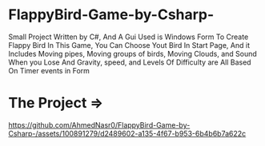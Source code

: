 # FlappyBird-Game-by-Csharp-
Small Project Written by C#, And A Gui Used is Windows Form To Create Flappy Bird
In This Game, You Can Choose Yout Bird In Start Page, And it Includes Moving pipes, Moving groups of birds, Moving Clouds, and Sound When you Lose 
And Gravity, speed, and Levels Of Difficulty are All Based On Timer events in Form

# The Project => 

https://github.com/AhmedNasr0/FlappyBird-Game-by-Csharp-/assets/100891279/d2489602-a135-4f67-b953-6b4b6b7a622c

